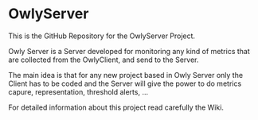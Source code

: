 OwlyServer
==========
This is the GitHub Repository for the OwlyServer Project.

Owly Server is a Server developed for monitoring any kind of metrics that are collected from the OwlyClient, and send to the Server.

The main idea is that for any new project based in Owly Server only the Client has to be coded and the Server will give the power to do metrics capure, representation, threshold alerts, ... 

For detailed information about this project read carefully the Wiki.
